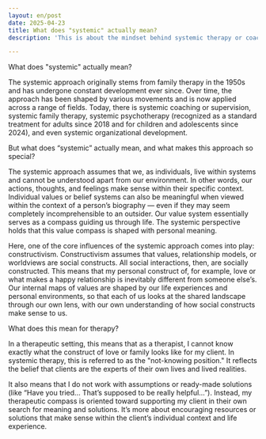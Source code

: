 ```yaml
---
layout: en/post
date: 2025-04-23
title: What does "systemic" actually mean?
description: 'This is about the mindset behind systemic therapy or coaching. What exactly makes this approach so special?'

---
```

What does "systemic" actually mean?



The systemic approach originally stems from family therapy in the 1950s and has undergone constant development ever since. Over time, the approach has been shaped by various movements and is now applied across a range of fields. Today, there is systemic coaching or supervision, systemic family therapy, systemic psychotherapy (recognized as a standard treatment for adults since 2018 and for children and adolescents since 2024), and even systemic organizational development.


But what does “systemic” actually mean, and what makes this approach so special?

The systemic approach assumes that we, as individuals, live within systems and cannot be understood apart from our environment. In other words, our actions, thoughts, and feelings make sense within their specific context. Individual values or belief systems can also be meaningful when viewed within the context of a person’s biography — even if they may seem completely incomprehensible to an outsider. Our value system essentially serves as a compass guiding us through life. The systemic perspective holds that this value compass is shaped with personal meaning.

Here, one of the core influences of the systemic approach comes into play: constructivism. Constructivism assumes that values, relationship models, or worldviews are social constructs. All social interactions, then, are socially constructed. This means that my personal construct of, for example, love or what makes a happy relationship is inevitably different from someone else’s. Our internal maps of values are shaped by our life experiences and personal environments, so that each of us looks at the shared landscape through our own lens, with our own understanding of how social constructs make sense to us.


What does this mean for therapy?

In a therapeutic setting, this means that as a therapist, I cannot know exactly what the construct of love or family looks like for my client. In systemic therapy, this is referred to as the "not-knowing position." It reflects the belief that clients are the experts of their own lives and lived realities.

It also means that I do not work with assumptions or ready-made solutions (like “Have you tried... That’s supposed to be really helpful…”). Instead, my therapeutic compass is oriented toward supporting my client in their own search for meaning and solutions. It’s more about encouraging resources or solutions that make sense within the client’s individual context and life experience.